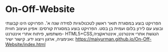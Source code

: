 # On-Off-Website
הפרויקט בוצע במסגרת תואר ראשון לטכנולוגיות למידה שנה א'. הפרויקט הינו קבוצתי ובוצע עם לירון בלום ועמית בן בסט. הפרויקט בוצע במסגרת קורסים: אפיון ועיצוב חווית משתמש, פיתוח אתרי אינטרנט- HTML5+CSS,הנגשת אתרי אינטרנט, אינטראקציה ואנימציה, ארגון וייצוג ידע.
קישור ישיר: https://maiyurman.github.io/On-Off-Website/index.html
